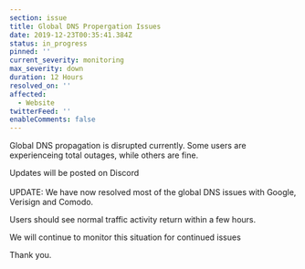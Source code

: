 ```yaml
---
section: issue
title: Global DNS Propergation Issues
date: 2019-12-23T00:35:41.384Z
status: in_progress
pinned: ''
current_severity: monitoring
max_severity: down
duration: 12 Hours
resolved_on: ''
affected:
  - Website
twitterFeed: ''
enableComments: false
---
```

Global DNS propagation is disrupted currently. Some users are experienceing total outages, while others are fine.

Updates will be posted on Discord\
\
UPDATE: We have now resolved most of the global DNS issues with Google, Verisign and Comodo.

Users should see normal traffic activity return within a few hours.

We will continue to monitor this situation for continued issues

Thank you.
